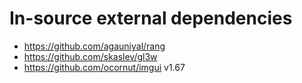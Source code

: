 In-source external dependencies
====================

- https://github.com/agauniyal/rang
- https://github.com/skaslev/gl3w
- https://github.com/ocornut/imgui v1.67